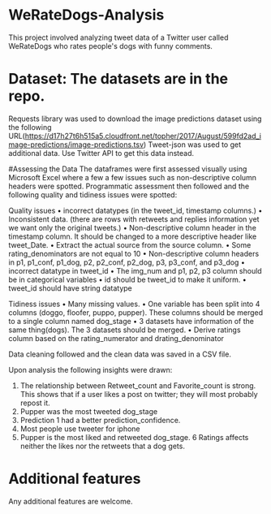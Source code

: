 # WeRateDogs-Analysis
This project involved analyzing tweet data of a Twitter user called WeRateDogs who rates people's dogs with funny comments.

# Dataset: The datasets are in the repo.

Requests library was used to download the image predictions dataset using the following URL(https://d17h27t6h515a5.cloudfront.net/topher/2017/August/599fd2ad_image-predictions/image-predictions.tsv)
Tweet-json was used to get additional data. Use Twitter API to get this data instead.

#Assessing the Data
The dataframes were first assessed visually using Microsoft Excel where a few a few issues such as non-descriptive column headers were spotted.
Programmatic assessment then followed and the following quality and tidiness issues were spotted:

Quality issues
•	incorrect datatypes (in the tweet_id, timestamp columns.)
•	Inconsistent data. (there are rows with retweets and replies information yet we want only the original tweets.)
•	Non-descriptive column header in the timestamp column. It should be changed to a more descriptive header like tweet_Date.
•	Extract the actual source from the source column.
•	Some rating_denominators are not equal to 10
•	Non-descriptive column headers in p1, p1_conf, p1_dog, p2, p2_conf, p2_dog, p3, p3_conf, and p3_dog
•	incorrect datatype in tweet_id
•	The img_num and p1, p2, p3 column should be in categorical variables
•	id should be tweet_id to make it uniform.
•	tweet_id should have string datatype

Tidiness issues
•	Many missing values.
•	One variable has been split into 4 columns (doggo, floofer, puppo, pupper). These columns should be merged to a single column named dog_stage
•	3 datasets have information of the same thing(dogs). The 3 datasets should be merged.
•	Derive ratings column based on the rating_numerator and drating_denominator

Data cleaning followed and the clean data was saved in a CSV file.

Upon analysis the following insights were drawn:
1. The relationship between Retweet_count and Favorite_count is strong. This shows that if a user likes a post on twitter; they will most probably repost it.
2. Pupper was the most tweeted dog_stage
3. Prediction 1 had a better prediction_confidence.
4. Most people use tweeter for iphone
5. Pupper is the most liked and retweeted dog_stage.
6 Ratings affects neither the likes nor the retweets that a dog gets.

# Additional features
Any additional features are welcome.
